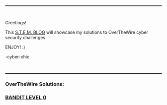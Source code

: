 <hr style="border-top: dotted 1px;" />
<br>
<p>Greetings!</p>
<p>This <a href="https://cyber-chic.github.io/overthewiresolutions">S.T.E.M. BLOG</a> will showcase my solutions to OverTheWire cyber security challenges.</p>
<p>ENJOY! :)</p>
<p>-cyber-chic</p>
<br>
<hr style="border-top: dotted 1px;" />
<h3>OverTheWire Solutions:</h3>
<h3><a href="https://cyber-chic.github.io/overthewiresolutions/banditlevel0">BANDIT LEVEL 0</a></h3>
